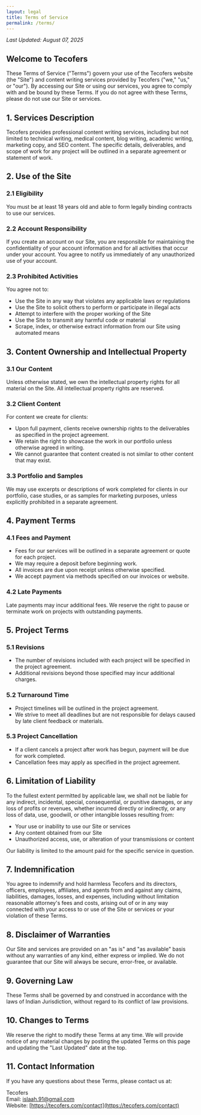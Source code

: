 ```yaml
---
layout: legal
title: Terms of Service
permalink: /terms/
---
```



*Last Updated: August 07, 2025*

## Welcome to Tecofers

These Terms of Service ("Terms") govern your use of the Tecofers website (the "Site") and content writing services provided by Tecofers ("we," "us," or "our"). By accessing our Site or using our services, you agree to comply with and be bound by these Terms. If you do not agree with these Terms, please do not use our Site or services.

## 1. Services Description

Tecofers provides professional content writing services, including but not limited to technical writing, medical content, blog writing, academic writing, marketing copy, and SEO content. The specific details, deliverables, and scope of work for any project will be outlined in a separate agreement or statement of work.

## 2. Use of the Site

### 2.1 Eligibility
You must be at least 18 years old and able to form legally binding contracts to use our services.

### 2.2 Account Responsibility
If you create an account on our Site, you are responsible for maintaining the confidentiality of your account information and for all activities that occur under your account. You agree to notify us immediately of any unauthorized use of your account.

### 2.3 Prohibited Activities
You agree not to:
- Use the Site in any way that violates any applicable laws or regulations
- Use the Site to solicit others to perform or participate in illegal acts
- Attempt to interfere with the proper working of the Site
- Use the Site to transmit any harmful code or material
- Scrape, index, or otherwise extract information from our Site using automated means

## 3. Content Ownership and Intellectual Property

### 3.1 Our Content
Unless otherwise stated, we own the intellectual property rights for all material on the Site. All intellectual property rights are reserved.

### 3.2 Client Content
For content we create for clients:
- Upon full payment, clients receive ownership rights to the deliverables as specified in the project agreement.
- We retain the right to showcase the work in our portfolio unless otherwise agreed in writing.
- We cannot guarantee that content created is not similar to other content that may exist.

### 3.3 Portfolio and Samples
We may use excerpts or descriptions of work completed for clients in our portfolio, case studies, or as samples for marketing purposes, unless explicitly prohibited in a separate agreement.

## 4. Payment Terms

### 4.1 Fees and Payment
- Fees for our services will be outlined in a separate agreement or quote for each project.
- We may require a deposit before beginning work.
- All invoices are due upon receipt unless otherwise specified.
- We accept payment via methods specified on our invoices or website.

### 4.2 Late Payments
Late payments may incur additional fees. We reserve the right to pause or terminate work on projects with outstanding payments.

## 5. Project Terms

### 5.1 Revisions
- The number of revisions included with each project will be specified in the project agreement.
- Additional revisions beyond those specified may incur additional charges.

### 5.2 Turnaround Time
- Project timelines will be outlined in the project agreement.
- We strive to meet all deadlines but are not responsible for delays caused by late client feedback or materials.

### 5.3 Project Cancellation
- If a client cancels a project after work has begun, payment will be due for work completed.
- Cancellation fees may apply as specified in the project agreement.

## 6. Limitation of Liability

To the fullest extent permitted by applicable law, we shall not be liable for any indirect, incidental, special, consequential, or punitive damages, or any loss of profits or revenues, whether incurred directly or indirectly, or any loss of data, use, goodwill, or other intangible losses resulting from:
- Your use or inability to use our Site or services
- Any content obtained from our Site
- Unauthorized access, use, or alteration of your transmissions or content

Our liability is limited to the amount paid for the specific service in question.

## 7. Indemnification

You agree to indemnify and hold harmless Tecofers and its directors, officers, employees, affiliates, and agents from and against any claims, liabilities, damages, losses, and expenses, including without limitation reasonable attorney's fees and costs, arising out of or in any way connected with your access to or use of the Site or services or your violation of these Terms.

## 8. Disclaimer of Warranties

Our Site and services are provided on an "as is" and "as available" basis without any warranties of any kind, either express or implied. We do not guarantee that our Site will always be secure, error-free, or available.

## 9. Governing Law

These Terms shall be governed by and construed in accordance with the laws of Indian Jurisdiction, without regard to its conflict of law provisions.

## 10. Changes to Terms

We reserve the right to modify these Terms at any time. We will provide notice of any material changes by posting the updated Terms on this page and updating the "Last Updated" date at the top.

## 11. Contact Information

If you have any questions about these Terms, please contact us at:

Tecofers  
Email: [islaah.91@gmail.com](mailto:islaah.91@gmail.com)  
Website: [https://tecofers.com/contact](https://tecofers.com/contact)
